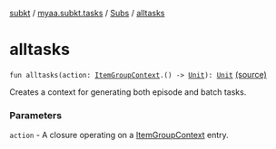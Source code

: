 [subkt](../../index.md) / [myaa.subkt.tasks](../index.md) / [Subs](index.md) / [alltasks](./alltasks.md)

# alltasks

`fun alltasks(action: `[`ItemGroupContext`](../-item-group-context/index.md)`.() -> `[`Unit`](https://kotlinlang.org/api/latest/jvm/stdlib/kotlin/-unit/index.html)`): `[`Unit`](https://kotlinlang.org/api/latest/jvm/stdlib/kotlin/-unit/index.html) [(source)](https://github.com/Myaamori/SubKt/blob/master/src/main/kotlin/myaa/subkt/tasks/plugin.kt#L372)

Creates a context for generating both episode and batch tasks.

### Parameters

`action` - A closure operating on a [ItemGroupContext](../-item-group-context/index.md) entry.